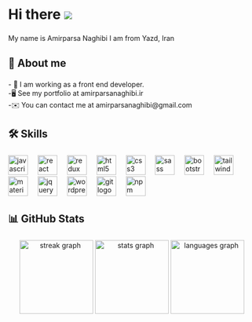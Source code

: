 # Hi there ![](https://user-images.githubusercontent.com/18350557/176309783-0785949b-9127-417c-8b55-ab5a4333674e.gif)

###

<p align="left">My name is Amirparsa Naghibi I am from Yazd, Iran</p>

###

<h2 align="left">🚀 About me</h2>

###

<p align="left">- 🔭 I am working as a front end developer.<br>-🖥️  See my portfolio at amirparsanaghibi.ir<br>-✉️  You can contact me at amirparsanaghibi@gmail.com</p>

###

<h2 align="left">🛠 Skills</h2>

###

<div align="left">
  <img src="https://skillicons.dev/icons?i=js" height="40" alt="javascript logo"  />
  <img width="12" />
  <img src="https://skillicons.dev/icons?i=react" height="40" alt="react logo"  />
  <img width="12" />
  <img src="https://skillicons.dev/icons?i=redux" height="40" alt="redux logo"  />
  <img width="12" />
  <img src="https://skillicons.dev/icons?i=html" height="40" alt="html5 logo"  />
  <img width="12" />
  <img src="https://skillicons.dev/icons?i=css" height="40" alt="css3 logo"  />
  <img width="12" />
  <img src="https://skillicons.dev/icons?i=sass" height="40" alt="sass logo"  />
  <img width="12" />
  <img src="https://skillicons.dev/icons?i=bootstrap" height="40" alt="bootstrap logo"  />
  <img width="12" />
  <img src="https://skillicons.dev/icons?i=tailwind" height="40" alt="tailwindcss logo"  />
  <img width="12" />
  <img src="https://skillicons.dev/icons?i=materialui" height="40" alt="materialui logo"  />
  <img width="12" />
  <img src="https://skillicons.dev/icons?i=jquery" height="40" alt="jquery logo"  />
  <img width="12" />
  <img src="https://skillicons.dev/icons?i=wordpress" height="40" alt="wordpress logo"  />
  <img width="12" />
  <img src="https://skillicons.dev/icons?i=git" height="40" alt="git logo"  />
  <img width="12" />
  <img src="https://cdn.simpleicons.org/npm/CB3837" height="40" alt="npm logo"  />
</div>

###

<h2 align="left">📊 GitHub Stats</h2>

###

<div align="center">
  <img src="https://streak-stats.demolab.com?user=Amirparsa-n&locale=en&mode=daily&theme=tokyonight&hide_border=true&border_radius=10&order=3" height="150" alt="streak graph"  />
  <img src="https://github-readme-stats.vercel.app/api?username=Amirparsa-n&hide_title=false&hide_rank=false&show_icons=true&include_all_commits=true&count_private=true&disable_animations=false&theme=tokyonight&locale=en&hide_border=true&order=1&custom_title=GitHub Stars" height="150" alt="stats graph"  />
  <img src="https://github-readme-stats.vercel.app/api/top-langs?username=Amirparsa-n&locale=en&hide_title=false&layout=compact&card_width=320&langs_count=8&theme=tokyonight&hide_border=true&order=2" height="150" alt="languages graph"  />
</div>

